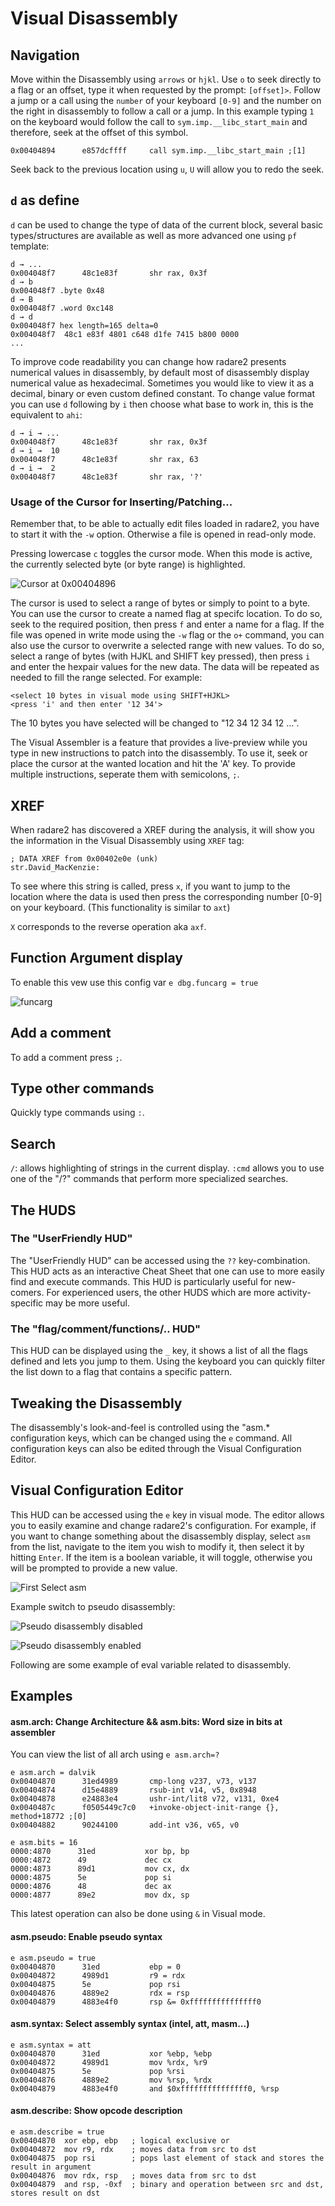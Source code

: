 # Visual Disassembly

## Navigation

Move within the Disassembly using `arrows` or `hjkl`. Use `o` to seek directly to a flag or an offset, type it when requested by the prompt: `[offset]>`.
Follow a jump or a call using the `number` of your keyboard `[0-9]` and the number on the right in disassembly to follow a call or a jump. In this example typing `1` on the keyboard would follow the call to `sym.imp.__libc_start_main` and therefore, seek at the offset of this symbol.

```
0x00404894      e857dcffff     call sym.imp.__libc_start_main ;[1]
```

Seek back to the previous location using `u`, `U` will allow you to redo the seek.

## `d` as define

`d` can be used to change the type of data of the current block, several basic types/structures are available as well as more advanced one using `pf` template:

```
d → ...
0x004048f7      48c1e83f       shr rax, 0x3f
d → b
0x004048f7 .byte 0x48
d → B
0x004048f7 .word 0xc148
d → d
0x004048f7 hex length=165 delta=0
0x004048f7  48c1 e83f 4801 c648 d1fe 7415 b800 0000
...
```

To improve code readability you can change how radare2 presents numerical values in disassembly, by default most of disassembly display numerical value as hexadecimal. Sometimes you would like to view it as a decimal, binary or even custom defined constant. To change value format you can use `d` following by `i` then choose what base to work in, this is the equivalent to `ahi`:

```
d → i → ...
0x004048f7      48c1e83f       shr rax, 0x3f
d → i →  10
0x004048f7      48c1e83f       shr rax, 63
d → i →  2
0x004048f7      48c1e83f       shr rax, '?'
```

### Usage of the Cursor for Inserting/Patching...

Remember that, to be able to actually edit files loaded in radare2, you have to start it with the `-w` option. Otherwise a file is opened in read-only mode.

Pressing lowercase `c` toggles the cursor mode. When this mode is active, the currently selected byte (or byte range) is highlighted.

![Cursor at 0x00404896](cursor.png)

The cursor is used to select a range of bytes or simply to point to a byte. You can use the cursor to create a named flag at specifc location. To do so, seek to the required position, then press `f` and enter a name for a flag.
If the file was opened in write mode using the `-w` flag or the `o+` command, you can also use the cursor to overwrite a selected range with new values. To do so, select a range of bytes (with HJKL and SHIFT key pressed), then press `i` and enter the hexpair values for the new data. The data will be repeated as needed to fill the range selected. For example:
```
<select 10 bytes in visual mode using SHIFT+HJKL>
<press 'i' and then enter '12 34'>
```
The 10 bytes you have selected will be changed to "12 34 12 34 12 ...".


The Visual Assembler is a feature that provides a live-preview while you type in new instructions to patch
into the disassembly. To use it, seek or place the cursor at the wanted location and hit the 'A' key. To provide multiple instructions, seperate them with semicolons, `;`.

## XREF

When radare2 has discovered a XREF during the analysis, it will show you the information in the Visual Disassembly using `XREF` tag:

```
; DATA XREF from 0x00402e0e (unk)
str.David_MacKenzie:
```

To see where this string is called, press `x`, if you want to jump to the location where the data is used then press the corresponding number [0-9] on your keyboard. (This functionality is similar to `axt`)

`X` corresponds to the reverse operation aka `axf`.

## Function Argument display

To enable this vew use this config var `e dbg.funcarg = true`

![funcarg](funcarg.png)

## Add a comment

To add a comment press `;`.

## Type other commands

Quickly type commands using `:`.

## Search

`/`: allows highlighting of strings in the current display.
`:cmd` allows you to use one of the "/?" commands that perform more specialized searches.

## The HUDS

### The "UserFriendly HUD"

The "UserFriendly HUD" can be accessed using the `??` key-combination. This HUD acts as an interactive Cheat Sheet that one can use to more easily find and execute commands. This HUD is particularly useful for new-comers. For experienced users, the other HUDS which are more activity-specific may be more useful.

### The "flag/comment/functions/.. HUD"

This HUD can be displayed using the `_` key, it shows a list of all the flags defined and lets you jump to them. Using the keyboard you can quickly filter the list down to a flag that contains a specific pattern.

## Tweaking the Disassembly

The disassembly's look-and-feel is controlled using the "asm.* configuration keys, which can be
changed using the `e` command. All configuration keys can also be edited through the Visual Configuration Editor.

## Visual Configuration Editor

This HUD can be accessed using the `e` key in visual mode. The editor allows you to easily examine and change radare2's configuration. For example, if you want to change something about the disassembly display, select `asm` from the list, navigate to the item you wish to modify it, then select it by hitting `Enter`.
If the item is a boolean variable, it will toggle, otherwise you will be prompted to provide a new value.


![First Select asm](select_asm.png)


Example switch to pseudo disassembly:

![Pseudo disassembly disabled](pseudo_disable.png)


![Pseudo disassembly enabled](pseudo_enable.png)

Following are some example of eval variable related to disassembly.

## Examples

#### asm.arch: Change Architecture && asm.bits: Word size in bits at assembler

You can view the list of all arch using `e asm.arch=?`

```
e asm.arch = dalvik
0x00404870      31ed4989       cmp-long v237, v73, v137
0x00404874      d15e4889       rsub-int v14, v5, 0x8948
0x00404878      e24883e4       ushr-int/lit8 v72, v131, 0xe4
0x0040487c      f0505449c7c0   +invoke-object-init-range {}, method+18772 ;[0]
0x00404882      90244100       add-int v36, v65, v0
```

```
e asm.bits = 16
0000:4870      31ed           xor bp, bp
0000:4872      49             dec cx
0000:4873      89d1           mov cx, dx
0000:4875      5e             pop si
0000:4876      48             dec ax
0000:4877      89e2           mov dx, sp
```
This latest operation can also be done using `&` in Visual mode.


#### asm.pseudo: Enable pseudo syntax

```
e asm.pseudo = true
0x00404870      31ed           ebp = 0
0x00404872      4989d1         r9 = rdx
0x00404875      5e             pop rsi
0x00404876      4889e2         rdx = rsp
0x00404879      4883e4f0       rsp &= 0xfffffffffffffff0
```

#### asm.syntax: Select assembly syntax (intel, att, masm...)

```
e asm.syntax = att
0x00404870      31ed           xor %ebp, %ebp
0x00404872      4989d1         mov %rdx, %r9
0x00404875      5e             pop %rsi
0x00404876      4889e2         mov %rsp, %rdx
0x00404879      4883e4f0       and $0xfffffffffffffff0, %rsp
```

#### asm.describe: Show opcode description

```
e asm.describe = true
0x00404870  xor ebp, ebp   ; logical exclusive or
0x00404872  mov r9, rdx    ; moves data from src to dst
0x00404875  pop rsi        ; pops last element of stack and stores the result in argument
0x00404876  mov rdx, rsp   ; moves data from src to dst
0x00404879  and rsp, -0xf  ; binary and operation between src and dst, stores result on dst
```


